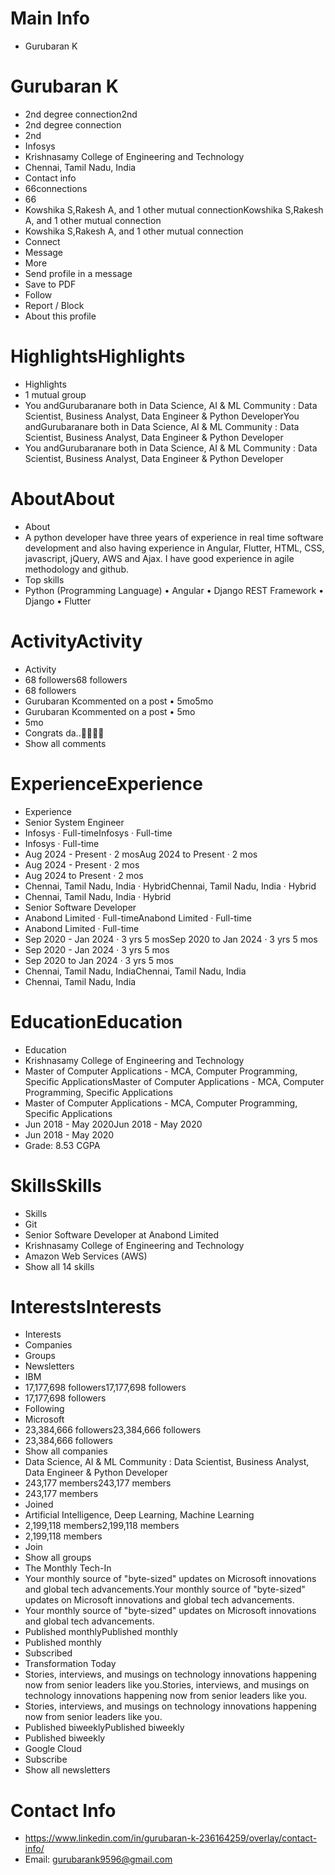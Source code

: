 # Main Info

- Gurubaran K

# Gurubaran K

- 2nd degree connection2nd
- 2nd degree connection
- 2nd
- Infosys
- Krishnasamy College of Engineering and Technology
- Chennai, Tamil Nadu, India
- Contact info
- 66connections
- 66
- Kowshika S,Rakesh A, and 1 other mutual connectionKowshika S,Rakesh A, and 1 other mutual connection
- Kowshika S,Rakesh A, and 1 other mutual connection
- Connect
- Message
- More
- Send profile in a message
- Save to PDF
- Follow
- Report / Block
- About this profile

# HighlightsHighlights

- Highlights
- 1 mutual group
- You andGurubaranare both in Data Science, AI & ML Community : Data Scientist, Business Analyst, Data Engineer & Python DeveloperYou andGurubaranare both in Data Science, AI & ML Community : Data Scientist, Business Analyst, Data Engineer & Python Developer
- You andGurubaranare both in Data Science, AI & ML Community : Data Scientist, Business Analyst, Data Engineer & Python Developer

# AboutAbout

- About
- A python developer have three years of experience in real time software development and also having experience in Angular, Flutter, HTML, CSS, javascript, jQuery, AWS and Ajax. I have good experience in agile methodology and github.
- Top skills
- Python (Programming Language) • Angular • Django REST Framework • Django • Flutter

# ActivityActivity

- Activity
- 68 followers68 followers
- 68 followers
- Gurubaran Kcommented on a post • 5mo5mo
- Gurubaran Kcommented on a post • 5mo
- 5mo
- Congrats da..✌🏻👍🏻
- Show all comments

# ExperienceExperience

- Experience
- Senior System Engineer
- Infosys · Full-timeInfosys · Full-time
- Infosys · Full-time
- Aug 2024 - Present · 2 mosAug 2024 to Present · 2 mos
- Aug 2024 - Present · 2 mos
- Aug 2024 to Present · 2 mos
- Chennai, Tamil Nadu, India · HybridChennai, Tamil Nadu, India · Hybrid
- Chennai, Tamil Nadu, India · Hybrid
- Senior Software Developer
- Anabond Limited · Full-timeAnabond Limited · Full-time
- Anabond Limited · Full-time
- Sep 2020 - Jan 2024 · 3 yrs 5 mosSep 2020 to Jan 2024 · 3 yrs 5 mos
- Sep 2020 - Jan 2024 · 3 yrs 5 mos
- Sep 2020 to Jan 2024 · 3 yrs 5 mos
- Chennai, Tamil Nadu, IndiaChennai, Tamil Nadu, India
- Chennai, Tamil Nadu, India

# EducationEducation

- Education
- Krishnasamy College of Engineering and Technology
- Master of Computer Applications - MCA, Computer Programming, Specific ApplicationsMaster of Computer Applications - MCA, Computer Programming, Specific Applications
- Master of Computer Applications - MCA, Computer Programming, Specific Applications
- Jun 2018 - May 2020Jun 2018 - May 2020
- Jun 2018 - May 2020
- Grade: 8.53 CGPA

# SkillsSkills

- Skills
- Git
- Senior Software Developer at Anabond Limited
- Krishnasamy College of Engineering and Technology
- Amazon Web Services (AWS)
- Show all 14 skills

# InterestsInterests

- Interests
- Companies
- Groups
- Newsletters
- IBM
- 17,177,698 followers17,177,698 followers
- 17,177,698 followers
- Following
- Microsoft
- 23,384,666 followers23,384,666 followers
- 23,384,666 followers
- Show all companies
- Data Science, AI & ML Community : Data Scientist, Business Analyst, Data Engineer & Python Developer
- 243,177 members243,177 members
- 243,177 members
- Joined
- Artificial Intelligence, Deep Learning, Machine Learning
- 2,199,118 members2,199,118 members
- 2,199,118 members
- Join
- Show all groups
- The Monthly Tech-In
- Your monthly source of "byte-sized" updates on Microsoft innovations and global tech advancements.Your monthly source of "byte-sized" updates on Microsoft innovations and global tech advancements.
- Your monthly source of "byte-sized" updates on Microsoft innovations and global tech advancements.
- Published monthlyPublished monthly
- Published monthly
- Subscribed
- Transformation Today
- Stories, interviews, and musings on technology innovations happening now from senior leaders like you.Stories, interviews, and musings on technology innovations happening now from senior leaders like you.
- Stories, interviews, and musings on technology innovations happening now from senior leaders like you.
- Published biweeklyPublished biweekly
- Published biweekly
- Google Cloud
- Subscribe
- Show all newsletters

# Contact Info

- https://www.linkedin.com/in/gurubaran-k-236164259/overlay/contact-info/
- Email: gurubarank9596@gmail.com

